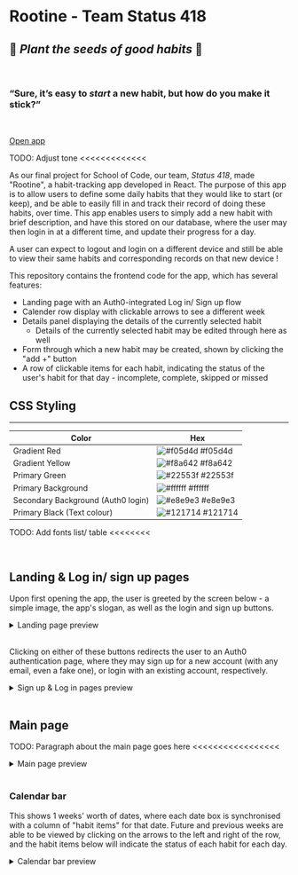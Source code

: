 # Rootine - Team Status 418

## 🌱 _Plant the seeds of good habits_ 🌱

<br>

### “Sure, it’s easy to _start_ a new habit, but how do you make it stick?”
<br>

[Open app](https://rootine.netlify.app "Rootine deployed on Netlify")
<br>

TODO: Adjust tone <<<<<<<<<<<<<

As our final project for School of Code, our team, _Status 418_, made "Rootine", a habit-tracking app developed in React. The purpose of this app is to allow users to define some daily habits that they would like to start (or keep), and be able to easily fill in and track their record of doing these habits, over time. This app enables users to simply add a new habit with brief description, and have this stored on our database, where the user may then login in at a different time, and update their progress for a day. 

A user can expect to logout and login on a different device and still be able to view their same habits and corresponding records on that new device !

This repository contains the frontend code for the app, which has several features:

-   Landing page with an Auth0-integrated Log in/ Sign up flow
-   Calender row display with clickable arrows to see a different week
-   Details panel displaying the details of the currently selected habit
    -   Details of the currently selected habit may be edited through here as well
-   Form through which a new habit may be created, shown by clicking the "add +" button
-   A row of clickable items for each habit, indicating the status of the user's habit for that day - incomplete, complete, skipped or missed

## CSS Styling

---

| Color                              | Hex                                                              |
| ---------------------------------- | ---------------------------------------------------------------- |
| Gradient Red                       | ![#f05d4d](https://via.placeholder.com/10/f05d4d?text=+) #f05d4d |
| Gradient Yellow                    | ![#f8a642](https://via.placeholder.com/10/f8a642?text=+) #f8a642 |
| Primary Green                      | ![#22553f](https://via.placeholder.com/10/22553f?text=+) #22553f |
| Primary Background                 | ![#ffffff](https://via.placeholder.com/10/ffffff?text=+) #ffffff |
| Secondary Background (Auth0 login) | ![#e8e9e3](https://via.placeholder.com/10/e8e9e3?text=+) #e8e9e3 |
| Primary Black (Text colour)        | ![#121714](https://via.placeholder.com/10/121714?text=+) #121714 |

TODO: Add fonts list/ table <<<<<<<<

<br>

## Landing & Log in/ sign up pages

Upon first opening the app, the user is greeted by the screen below - a simple image, the app's slogan, as well as the login and sign up buttons.

<details>
<summary>Landing page preview</summary>

![Login page screenshot](/rootine/screenshots/LandingPage.jpg)

</details>
<br>

Clicking on either of these buttons redirects the user to an Auth0 authentication page,
where they may sign up for a new account (with any email, even a fake one), or login with an existing account, respectively.

<details>
<summary>Sign up & Log in pages preview</summary>

![Sign up page screenshot](/rootine/screenshots/SignupPage.jpg)
Clicking the _sign up_ button takes the user to this page

<br>

![Log in page screenshot](/rootine/screenshots/LoginPage.jpg)
Clicking the _log in_ button takes the user to this (slightly different) page

</details>

<br>

## Main page
TODO: Paragraph about the main page goes here <<<<<<<<<<<<<<<<<

<details>
<summary>Main page preview</summary>

![Main page screenshot](/rootine/screenshots/MainPage.jpg)

</details>
<br>

### Calendar bar
This shows 1 weeks' worth of dates, where each date box is synchronised with a column of "habit items" for that date. Future and previous weeks are able to be viewed by clicking on the arrows to the left and right of the row, and the habit items below will indicate the status of each habit for each day.

<details>
<summary>Calendar bar preview</summary>

![Calendar bar screenshot](/rootine/screenshots/CalendarBar.jpg)

</details>